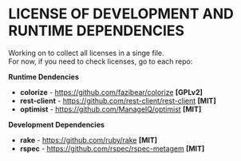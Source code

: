 # LICENSE OF DEVELOPMENT AND RUNTIME DEPENDENCIES
Working on to collect all licenses in a singe file.  
For now, if you need to check licenses, go to each repo:

**Runtime Dendencies**

 - **colorize** - https://github.com/fazibear/colorize **[GPLv2]**
 - **rest-client** - https://github.com/rest-client/rest-client **[MIT]**
 - **optimist** - https://github.com/ManageIQ/optimist **[MIT]**

**Development Dependencies**

 - **rake** - https://github.com/ruby/rake **[MIT]**
 - **rspec** - https://github.com/rspec/rspec-metagem **[MIT]**
